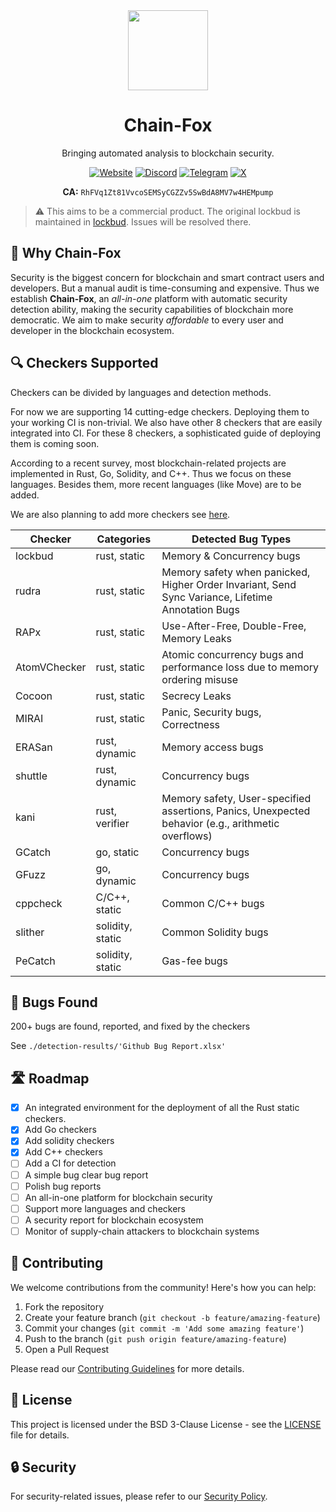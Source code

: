 <div align="center">
  <img src="https://www.chain-fox.com/logo.png" width="128" height="128">
  <h1>Chain-Fox</h1>
  <p>Bringing automated analysis to blockchain security.</p>

  [![Website](https://img.shields.io/badge/Website-Chain--Fox-blue)](https://chain-fox.com)
  [![Discord](https://img.shields.io/badge/Discord-Join-7289DA)](https://discord.gg/9Eyut3GJ)
  [![Telegram](https://img.shields.io/badge/Telegram-Join-26A5E4)](https://t.me/chainfox_sol)
  [![X](https://img.shields.io/badge/X-Follow-black)](https://x.com/ChainFoxHQ)

  **CA:** `RhFVq1Zt81VvcoSEMSyCGZZv5SwBdA8MV7w4HEMpump`
</div>

> ⚠️ This aims to be a commercial product. The original lockbud is maintained in [lockbud](https://github.com/BurtonQin/lockbud). Issues will be resolved there.

## 🎯 Why Chain-Fox

Security is the biggest concern for blockchain and smart contract users and developers.
But a manual audit is time-consuming and expensive.
Thus we establish **Chain-Fox**, 
an *all-in-one* platform with automatic security detection ability, making the security capabilities of blockchain more democratic. 
We aim to make security *affordable* to every user and developer in the blockchain ecosystem.

## 🔍 Checkers Supported

Checkers can be divided by languages and detection methods.

For now we are supporting 14 cutting-edge checkers. Deploying them to your working CI is non-trivial. We also have other 8 checkers that are easily integrated into CI. For these 8 checkers, a sophisticated guide of deploying them is coming soon.

According to a recent survey, most blockchain-related projects are implemented in Rust, Go, Solidity, and C++. Thus we focus on these languages. Besides them, more recent languages (like Move) are to be added.

We are also planning to add more checkers see [here](https://github.com/BurtonQin/Awesome-Rust-Checker).

| Checker | Categories | Detected Bug Types |
| ------- | ---------- | --------|
| lockbud | rust, static | Memory & Concurrency bugs
| rudra   | rust, static |  Memory safety when panicked, Higher Order Invariant, Send Sync Variance, Lifetime Annotation Bugs |
| RAPx | rust, static | Use-After-Free, Double-Free, Memory Leaks | 
| AtomVChecker | rust, static | Atomic concurrency bugs and performance loss due to memory ordering misuse |
| Cocoon | rust, static | Secrecy Leaks |
| MIRAI | rust, static | Panic, Security bugs, Correctness |
| ERASan | rust, dynamic | Memory access bugs |
| shuttle | rust, dynamic | Concurrency bugs |
| kani | rust, verifier | Memory safety, User-specified assertions, Panics, Unexpected behavior (e.g., arithmetic overflows) |
| GCatch | go, static | Concurrency bugs |
| GFuzz | go, dynamic | Concurrency bugs |
| cppcheck | C/C++, static | Common C/C++ bugs |
| slither | solidity, static | Common Solidity bugs |
| PeCatch | solidity, static | Gas-fee bugs | 

## 🐛 Bugs Found

200+ bugs are found, reported, and fixed by the checkers

See `./detection-results/'Github Bug Report.xlsx'`

## 🛣️ Roadmap

- [x] An integrated environment for the deployment of all the Rust static checkers.
- [x] Add Go checkers
- [x] Add solidity checkers
- [x] Add C++ checkers
- [ ] Add a CI for detection
- [ ] A simple bug clear bug report
- [ ] Polish bug reports
- [ ] An all-in-one platform for blockchain security
- [ ] Support more languages and checkers
- [ ] A security report for blockchain ecosystem
- [ ] Monitor of supply-chain attackers to blockchain systems

## 🤝 Contributing

We welcome contributions from the community! Here's how you can help:

1. Fork the repository
2. Create your feature branch (`git checkout -b feature/amazing-feature`)
3. Commit your changes (`git commit -m 'Add some amazing feature'`)
4. Push to the branch (`git push origin feature/amazing-feature`)
5. Open a Pull Request

Please read our [Contributing Guidelines](CONTRIBUTING.md) for more details.

## 📄 License

This project is licensed under the BSD 3-Clause License - see the [LICENSE](LICENSE) file for details.

## 🔒 Security

For security-related issues, please refer to our [Security Policy](SECURITY.md).


